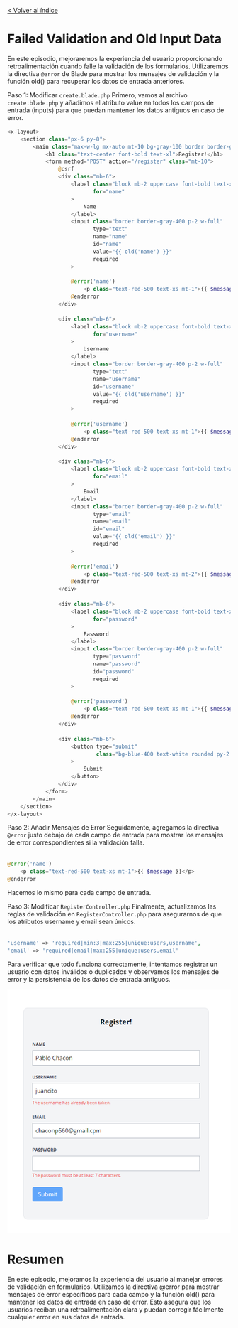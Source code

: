 [< Volver al índice](/docs/readme.md)

# Failed Validation and Old Input Data

En este episodio, mejoraremos la experiencia del usuario proporcionando retroalimentación cuando falle la validación de los formularios. Utilizaremos la directiva `@error` de Blade para mostrar los mensajes de validación y la función old() para recuperar los datos de entrada anteriores.

Paso 1: Modificar `create.blade.php`
Primero, vamos al archivo `create.blade.php` y añadimos el atributo value en todos los campos de entrada (inputs) para que puedan mantener los datos antiguos en caso de error.

```php
<x-layout>
    <section class="px-6 py-8">
        <main class="max-w-lg mx-auto mt-10 bg-gray-100 border border-gray-200 p-6 rounded-xl">
            <h1 class="text-center font-bold text-xl">Register!</h1>
            <form method="POST" action="/register" class="mt-10">
                @csrf
                <div class="mb-6">
                    <label class="block mb-2 uppercase font-bold text-xs text-gray-700"
                           for="name"
                    >
                        Name
                    </label>
                    <input class="border border-gray-400 p-2 w-full"
                           type="text"
                           name="name"
                           id="name"
                           value="{{ old('name') }}"
                           required
                    >

                    @error('name')
                        <p class="text-red-500 text-xs mt-1">{{ $message }}</p>
                    @enderror
                </div>

                <div class="mb-6">
                    <label class="block mb-2 uppercase font-bold text-xs text-gray-700"
                           for="username"
                    >
                        Username
                    </label>
                    <input class="border border-gray-400 p-2 w-full"
                           type="text"
                           name="username"
                           id="username"
                           value="{{ old('username') }}"
                           required
                    >

                    @error('username')
                        <p class="text-red-500 text-xs mt-1">{{ $message }}</p>
                    @enderror
                </div>

                <div class="mb-6">
                    <label class="block mb-2 uppercase font-bold text-xs text-gray-700"
                           for="email"
                    >
                        Email
                    </label>
                    <input class="border border-gray-400 p-2 w-full"
                           type="email"
                           name="email"
                           id="email"
                           value="{{ old('email') }}"
                           required
                    >

                    @error('email')
                        <p class="text-red-500 text-xs mt-2">{{ $message }}</p>
                    @enderror
                </div>

                <div class="mb-6">
                    <label class="block mb-2 uppercase font-bold text-xs text-gray-700"
                           for="password"
                    >
                        Password
                    </label>
                    <input class="border border-gray-400 p-2 w-full"
                           type="password"
                           name="password"
                           id="password"
                           required
                    >

                    @error('password')
                        <p class="text-red-500 text-xs mt-1">{{ $message }}</p>
                    @enderror
                </div>

                <div class="mb-6">
                    <button type="submit"
                            class="bg-blue-400 text-white rounded py-2 px-4 hover:bg-blue-500"
                    >
                        Submit
                    </button>
                </div>
            </form>
        </main>
    </section>
</x-layout>
```



Paso 2: Añadir Mensajes de Error
Seguidamente, agregamos la directiva `@error` justo debajo de cada campo de entrada para mostrar los mensajes de error correspondientes si la validación falla.

```php

@error('name')
    <p class="text-red-500 text-xs mt-1">{{ $message }}</p>
@enderror

```
Hacemos lo mismo para cada campo de entrada.

Paso 3: Modificar `RegisterController.php`
Finalmente, actualizamos las reglas de validación en `RegisterController.php` para asegurarnos de que los atributos username y email sean únicos.

```php

'username' => 'required|min:3|max:255|unique:users,username',
'email' => 'required|email|max:255|unique:users,email'
```

Para verificar que todo funciona correctamente, intentamos registrar un usuario con datos inválidos o duplicados y observamos los mensajes de error y la persistencia de los datos de entrada antiguos.


 ![Vista ](images/register-ep47.png)


# Resumen
En este episodio, mejoramos la experiencia del usuario al manejar errores de validación en formularios. Utilizamos la directiva @error para mostrar mensajes de error específicos para cada campo y la función old() para mantener los datos de entrada en caso de error. Esto asegura que los usuarios reciban una retroalimentación clara y puedan corregir fácilmente cualquier error en sus datos de entrada.